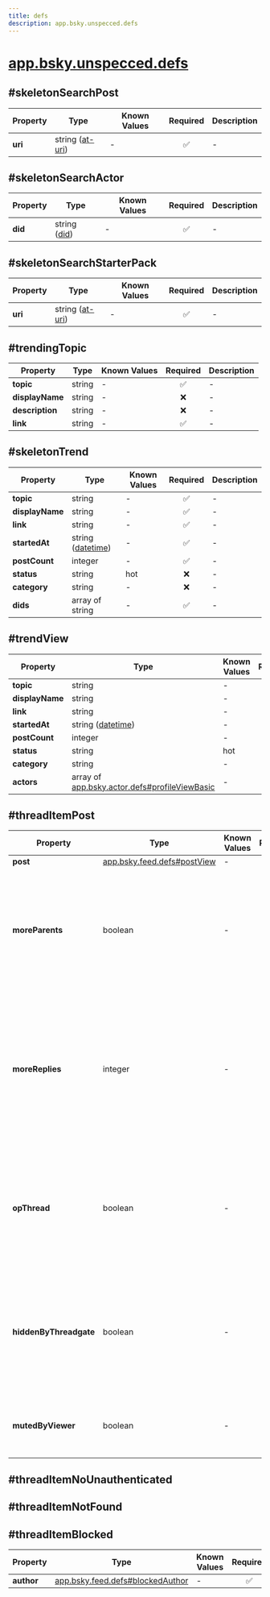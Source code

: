 ```yaml
---
title: defs
description: app.bsky.unspecced.defs
---
```


# [app.bsky.unspecced.defs](https://github.com/myConsciousness/atproto.dart/blob/main/lexicons/app/bsky/unspecced/defs.json)

## #skeletonSearchPost

| Property | Type | Known Values | Required | Description |
| --- | --- | --- | :---: | --- |
| **uri** | string ([at-uri](https://atproto.com/specs/at-uri-scheme)) | - | ✅ | - |

## #skeletonSearchActor

| Property | Type | Known Values | Required | Description |
| --- | --- | --- | :---: | --- |
| **did** | string ([did](https://atproto.com/specs/did)) | - | ✅ | - |

## #skeletonSearchStarterPack

| Property | Type | Known Values | Required | Description |
| --- | --- | --- | :---: | --- |
| **uri** | string ([at-uri](https://atproto.com/specs/at-uri-scheme)) | - | ✅ | - |

## #trendingTopic

| Property | Type | Known Values | Required | Description |
| --- | --- | --- | :---: | --- |
| **topic** | string | - | ✅ | - |
| **displayName** | string | - | ❌ | - |
| **description** | string | - | ❌ | - |
| **link** | string | - | ✅ | - |

## #skeletonTrend

| Property | Type | Known Values | Required | Description |
| --- | --- | --- | :---: | --- |
| **topic** | string | - | ✅ | - |
| **displayName** | string | - | ✅ | - |
| **link** | string | - | ✅ | - |
| **startedAt** | string ([datetime](https://atproto.com/specs/lexicon#datetime)) | - | ✅ | - |
| **postCount** | integer | - | ✅ | - |
| **status** | string | hot | ❌ | - |
| **category** | string | - | ❌ | - |
| **dids** | array of string | - | ✅ | - |

## #trendView

| Property | Type | Known Values | Required | Description |
| --- | --- | --- | :---: | --- |
| **topic** | string | - | ✅ | - |
| **displayName** | string | - | ✅ | - |
| **link** | string | - | ✅ | - |
| **startedAt** | string ([datetime](https://atproto.com/specs/lexicon#datetime)) | - | ✅ | - |
| **postCount** | integer | - | ✅ | - |
| **status** | string | hot | ❌ | - |
| **category** | string | - | ❌ | - |
| **actors** | array of [app.bsky.actor.defs#profileViewBasic](../../../../lexicons/app/bsky/actor/defs.md#profileviewbasic) | - | ✅ | - |

## #threadItemPost

| Property | Type | Known Values | Required | Description |
| --- | --- | --- | :---: | --- |
| **post** | [app.bsky.feed.defs#postView](../../../../lexicons/app/bsky/feed/defs.md#postview) | - | ✅ | - |
| **moreParents** | boolean | - | ✅ | This post has more parents that were not present in the response. This is just a boolean, without the number of parents. |
| **moreReplies** | integer | - | ✅ | This post has more replies that were not present in the response. This is a numeric value, which is best-effort and might not be accurate. |
| **opThread** | boolean | - | ✅ | This post is part of a contiguous thread by the OP from the thread root. Many different OP threads can happen in the same thread. |
| **hiddenByThreadgate** | boolean | - | ✅ | The threadgate created by the author indicates this post as a reply to be hidden for everyone consuming the thread. |
| **mutedByViewer** | boolean | - | ✅ | This is by an account muted by the viewer requesting it. |

## #threadItemNoUnauthenticated

## #threadItemNotFound

## #threadItemBlocked

| Property | Type | Known Values | Required | Description |
| --- | --- | --- | :---: | --- |
| **author** | [app.bsky.feed.defs#blockedAuthor](../../../../lexicons/app/bsky/feed/defs.md#blockedauthor) | - | ✅ | - |
